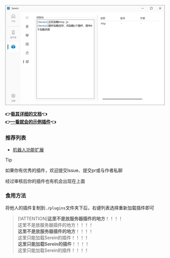 
![插件](../imgs/javacriptplugins.png)

**👉[极其详细的文档](JSDocs.md)👈**  
**👉[一看就会的示例插件](https://github.com/Zaitonn/Serein/blob/plugins/%E7%A4%BA%E4%BE%8B%E6%96%87%E4%BB%B6.js)👈**

### 推荐列表

- [机器人功能扩展](https://github.com/Zaitonn/Serein/blob/main/js_plugins/%E6%9C%BA%E5%99%A8%E4%BA%BA%E5%8A%9F%E8%83%BD%E6%89%A9%E5%B1%95.js)

>[!TIP]
>
>如果你有优秀的插件，欢迎提交Issue、提交pr或与作者私聊  
>
>经过审核后你的插件也有机会出现在上面

### 食用方法

将他人的插件复制到`./plugins`文件夹下后，右键列表选择重新加载插件即可

>[!ATTENTION]**这里不是放服务器插件的地方**！！！！  
>这里不是放服务器插件的地方！！！！  
>**这里不是放服务器插件的地方**！！！！  
>这里只能加载Serein的插件！！！！  
>**这里只能加载Serein的插件**！！！！  
>这里只能加载Serein的插件！！！！
